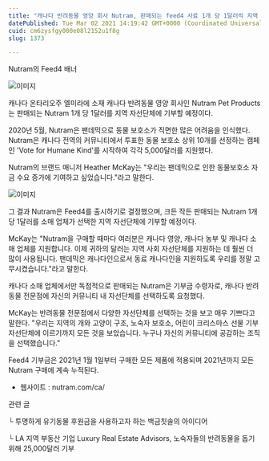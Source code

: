 ```yaml
---
title: "캐나다 반려동물 영양 회사 Nutram, 판매되는 feed4 사료 1개 당 1달러씩 지역 자선단체에 기부"
datePublished: Tue Mar 02 2021 14:19:42 GMT+0000 (Coordinated Universal Time)
cuid: cm6zysfgy000e08l2152u1f8g
slug: 1373

---
```



Nutram의 Feed4 배너

![이미지](https://cdn.hashnode.com/res/hashnode/image/upload/v1739247050561/03141bca-c00b-4830-a60d-bc14d169ac5f.jpeg)

캐나다 온타리오주 엘미라에 소재 캐나다 반려동물 영양 회사인 Nutram Pet Products는 판매되는 Nutram 1개 당 1달러를 지역 자선단체에 기부할 예정이다.

2020년 5월, Nutram은 팬데믹으로 동물 보호소가 직면한 많은 어려움을 인식했다. Nutram은 캐나다 전역의 커뮤니티에서 투표한 동물 보호소 상위 10개를 선정하는 캠페인 'Vote for Humane Kind'를 시작하여 각각 5,000달러를 지원했다.

Nutram의 브랜드 매니저 Heather McKay는 "우리는 팬데믹으로 인한 동물보호소 자금 수요 증가에 기여하고 싶었습니다."라고 말한다.

![이미지](https://cdn.hashnode.com/res/hashnode/image/upload/v1739247052525/bc4b7aaa-01a2-4a7d-bbe2-f6ceae6b136f.jpeg)

그 결과 Nutram은 Feed4를 출시하기로 결정했으며, 크든 작든 판매되는 Nutram 1개당 1달러를 소매 업체가 선택한 지역 자선단체에 기부할 예정이다.

McKay는 "Nutram을 구매할 때마다 여러분은 캐나다 영양, 캐나다 농부 및 캐나다 소매 업체를 지원합니다. 이제 귀하의 달러는 지역 사회 자선단체를 지원하는 데 훨씬 더 많이 사용됩니다. 팬데믹은 캐나다인으로서 동료 캐나다인을 지원하도록 우리를 정말 고무시켰습니다."라고 말한다.

캐나다 소매 업체에서만 독점적으로 판매되는 Nutram은 기부금 수령자로, 캐나다 반려동물 전문점에 자신의 커뮤니티 내 자선단체를 선택하도록 요청했다.

McKay는 반려동물 전문점에서 다양한 자선단체를 선택하는 것을 보고 매우 기쁘다고 말한다. "우리는 지역의 개와 고양이 구조, 노숙자 보호소, 어린이 크리스마스 선물 기부 자선단체에 이르기까지 모든 것을 보았습니다. 누구나 자신의 커뮤니티에 공감하는 조직을 선택했습니다."

Feed4 기부금은 2021년 1월 1일부터 구매한 모든 제품에 적용되며 2021년까지 모든 Nutram 구매에 계속 누적된다.

- 웹사이트 : nutram.com/ca/

관련 글

└ 투명하게 유기동물 후원금을 사용하고자 하는 백금칫솔의 아이디어

└ LA 지역 부동산 기업 Luxury Real Estate Advisors, 노숙자들의 반려동물을 돕기 위해 25,000달러 기부
